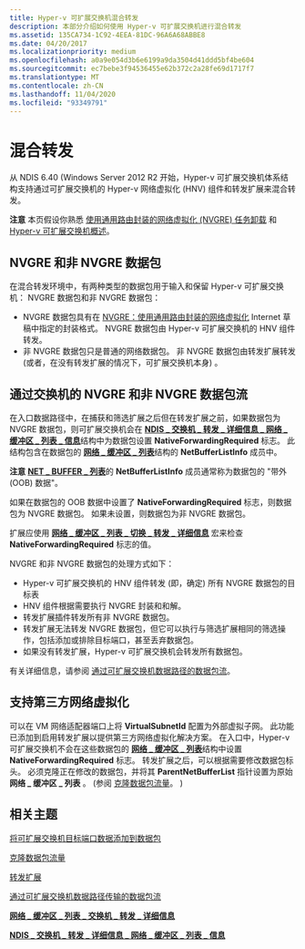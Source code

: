 ```yaml
---
title: Hyper-v 可扩展交换机混合转发
description: 本部分介绍如何使用 Hyper-v 可扩展交换机进行混合转发
ms.assetid: 135CA734-1C92-4EEA-81DC-96A6A68ABBE8
ms.date: 04/20/2017
ms.localizationpriority: medium
ms.openlocfilehash: a0a9e054d3b6e6199a9da3504d41ddd5bf4be604
ms.sourcegitcommit: ec7bebe3f94536455e62b372c2a28fe69d1717f7
ms.translationtype: MT
ms.contentlocale: zh-CN
ms.lasthandoff: 11/04/2020
ms.locfileid: "93349791"
---
```

# <a name="hybrid-forwarding"></a>混合转发

从 NDIS 6.40 (Windows Server 2012 R2 开始，Hyper-v 可扩展交换机体系结构支持通过可扩展交换机的 Hyper-v 网络虚拟化 (HNV) 组件和转发扩展来混合转发。

**注意**  本页假设你熟悉 [使用通用路由封装的网络虚拟化 (NVGRE) 任务卸载](network-virtualization-using-generic-routing-encapsulation--nvgre--task-offload.md) 和 [Hyper-v 可扩展交换机概述](overview-of-the-hyper-v-extensible-switch.md)。

## <a name="nvgre-and-non-nvgre-packets"></a>NVGRE 和非 NVGRE 数据包

在混合转发环境中，有两种类型的数据包用于输入和保留 Hyper-v 可扩展交换机： NVGRE 数据包和非 NVGRE 数据包：

- NVGRE 数据包具有在 [NVGRE：使用通用路由封装的网络虚拟化](https://tools.ietf.org/html/rfc7637) Internet 草稿中指定的封装格式。 NVGRE 数据包由 Hyper-v 可扩展交换机的 HNV 组件转发。
- 非 NVGRE 数据包只是普通的网络数据包。 非 NVGRE 数据包由转发扩展转发 (或者，在没有转发扩展的情况下，可扩展交换机本身) 。

## <a name="flow-of-nvgre-and-non-nvgre-packets-through-the-switch"></a>通过交换机的 NVGRE 和非 NVGRE 数据包流

在入口数据路径中，在捕获和筛选扩展之后但在转发扩展之前，如果数据包为 NVGRE 数据包，则可扩展交换机会在 [**NDIS \_ 交换机 \_ 转发 \_ 详细信息 \_ 网络 \_ 缓冲区 \_ 列表 \_ 信息**](/windows-hardware/drivers/ddi/ndis/ns-ndis-_ndis_switch_forwarding_detail_net_buffer_list_info)结构中为数据包设置 **NativeForwardingRequired** 标志。 此结构包含在数据包的 [**网络 \_ 缓冲区 \_ 列表**](/windows-hardware/drivers/ddi/ndis/ns-ndis-_net_buffer_list)结构的 **NetBufferListInfo** 成员中。

**注意** [**NET \_ BUFFER \_ 列表**](/windows-hardware/drivers/ddi/ndis/ns-ndis-_net_buffer_list)的 **NetBufferListInfo** 成员通常称为数据包的 "带外 (OOB) 数据"。

如果在数据包的 OOB 数据中设置了 **NativeForwardingRequired** 标志，则数据包为 NVGRE 数据包。 如果未设置，则数据包为非 NVGRE 数据包。

扩展应使用 [**网络 \_ 缓冲区 \_ 列表 \_ 切换 \_ 转发 \_ 详细信息**](/windows-hardware/drivers/ddi/ndis/nf-ndis-net_buffer_list_switch_forwarding_detail) 宏来检查 **NativeForwardingRequired** 标志的值。

NVGRE 和非 NVGRE 数据包的处理方式如下：

- Hyper-v 可扩展交换机的 HNV 组件转发 (即，确定) 所有 NVGRE 数据包的目标表
- HNV 组件根据需要执行 NVGRE 封装和和解。
- 转发扩展插件转发所有非 NVGRE 数据包。
- 转发扩展无法转发 NVGRE 数据包，但它可以执行与筛选扩展相同的筛选操作，包括添加或排除目标端口，甚至丢弃数据包。
- 如果没有转发扩展，Hyper-v 可扩展交换机会转发所有数据包。

有关详细信息，请参阅 [通过可扩展交换机数据路径的数据包流](packet-flow-through-the-extensible-switch-data-path.md)。

## <a name="support-for-third-party-network-virtualization"></a>支持第三方网络虚拟化

可以在 VM 网络适配器端口上将 **VirtualSubnetId** 配置为外部虚拟子网。 此功能已添加到启用转发扩展以提供第三方网络虚拟化解决方案。 在入口中，Hyper-v 可扩展交换机不会在这些数据包的 [**网络 \_ 缓冲区 \_ 列表**](/windows-hardware/drivers/ddi/ndis/ns-ndis-_net_buffer_list)结构中设置 **NativeForwardingRequired** 标志。 转发扩展之后，可以根据需要修改数据包标头。 必须克隆正在修改的数据包，并将其 **ParentNetBufferList** 指针设置为原始 **网络 \_ 缓冲区 \_ 列表** 。  (参阅 [克隆数据包流量](cloning-or-duplicating-packet-traffic.md)。 ) 

## <a name="related-topics"></a>相关主题

[将可扩展交换机目标端口数据添加到数据包](adding-extensible-switch-destination-port-data-to-a-packet.md)

[克隆数据包流量](cloning-or-duplicating-packet-traffic.md)

[转发扩展](forwarding-extensions.md)

[通过可扩展交换机数据路径传输的数据包流](packet-flow-through-the-extensible-switch-data-path.md)

[**网络 \_ 缓冲区 \_ 列表 \_ 交换机 \_ 转发 \_ 详细信息**](/windows-hardware/drivers/ddi/ndis/nf-ndis-net_buffer_list_switch_forwarding_detail)

[**NDIS \_ 交换机 \_ 转发 \_ 详细信息 \_ 网络 \_ 缓冲区 \_ 列表 \_ 信息**](/windows-hardware/drivers/ddi/ndis/ns-ndis-_ndis_switch_forwarding_detail_net_buffer_list_info)